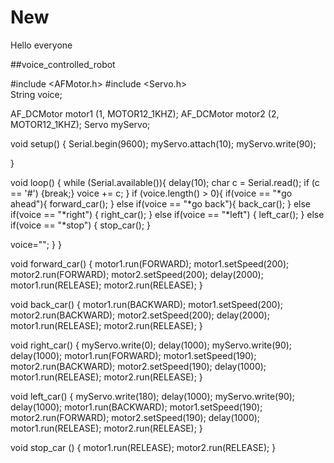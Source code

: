 # New
Hello everyone

##voice_controlled_robot

#include <AFMotor.h> 
#include <Servo.h>   
String voice;

AF_DCMotor motor1 (1, MOTOR12_1KHZ); 
AF_DCMotor motor2 (2, MOTOR12_1KHZ); 
Servo myServo; 

void setup()
{
  Serial.begin(9600); 
  myServo.attach(10); 
  myServo.write(90);  

}

void loop() 
{
  while (Serial.available()){ 
     delay(10); 
    char c = Serial.read(); 
    if (c == '#') {break;} 
    voice += c; 
  }
  if (voice.length() > 0){
    if(voice == "*go ahead"){
      forward_car();
      }
    else if(voice == "*go back"){
      back_car();
      }
    else if(voice == "*right") {
      right_car();
    }
    else if(voice == "*left") {
      left_car();
    }
    else if(voice == "*stop") {
      stop_car();
    }
    
  voice=""; 
  }
}

void forward_car()
{
  motor1.run(FORWARD);
  motor1.setSpeed(200);
  motor2.run(FORWARD);
  motor2.setSpeed(200);
  delay(2000);
  motor1.run(RELEASE);
  motor2.run(RELEASE);
}
  
void back_car()
{
  motor1.run(BACKWARD);
  motor1.setSpeed(200);
  motor2.run(BACKWARD);
  motor2.setSpeed(200);
  delay(2000);
  motor1.run(RELEASE);
  motor2.run(RELEASE);
}
  
void right_car()
{
  myServo.write(0);
  delay(1000);
  myServo.write(90);
  delay(1000);
  motor1.run(FORWARD);
  motor1.setSpeed(190);
  motor2.run(BACKWARD);
  motor2.setSpeed(190);
  delay(1000);
  motor1.run(RELEASE);
  motor2.run(RELEASE);
}
  
void left_car()
{
  myServo.write(180);
  delay(1000);
  myServo.write(90);
  delay(1000);
  motor1.run(BACKWARD);
  motor1.setSpeed(190);
  motor2.run(FORWARD);
  motor2.setSpeed(190);
  delay(1000);
  motor1.run(RELEASE);
  motor2.run(RELEASE);
}

void stop_car ()
{
  motor1.run(RELEASE);
  motor2.run(RELEASE);
}
